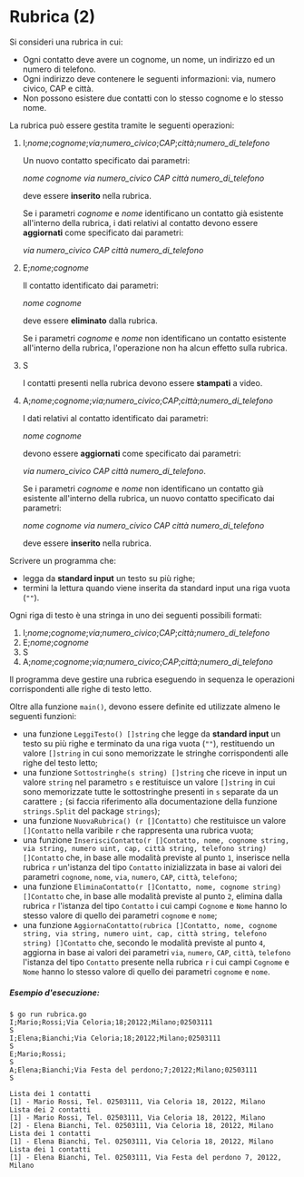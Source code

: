 # Rubrica (2)

Si consideri una rubrica in cui:
* Ogni contatto deve avere un cognome, un nome, un indirizzo ed un numero di telefono.
* Ogni indirizzo deve contenere le seguenti informazioni: via, numero civico, CAP e città.
* Non possono esistere due contatti con lo stesso cognome e lo stesso nome.

La rubrica può essere gestita tramite le seguenti operazioni: 

1. I;*nome*;*cognome*;*via*;*numero_civico*;*CAP*;*città*;*numero_di_telefono*

   Un nuovo contatto specificato dai parametri: 

   *nome* *cognome* *via* *numero_civico* *CAP* *città* *numero_di_telefono*

   deve essere **inserito** nella rubrica.

   Se i parametri *cognome* e *nome* identificano un contatto già esistente all'interno della rubrica,  i dati relativi al contatto devono essere **aggiornati** come specificato dai parametri:
 
   *via* *numero_civico* *CAP* *città* *numero_di_telefono*

2. E;*nome*;*cognome*

   Il contatto identificato dai parametri: 

   *nome* *cognome*

   deve essere **eliminato** dalla rubrica.

   Se i parametri *cognome* e *nome* non identificano un contatto esistente all'interno della rubrica, l'operazione non ha alcun effetto sulla rubrica.

3. S

   I contatti presenti nella rubrica devono essere **stampati** a video.

4. A;*nome*;*cognome*;*via*;*numero_civico*;*CAP*;*città*;*numero_di_telefono*

   I dati relativi al contatto identificato dai parametri: 

   *nome* *cognome*

   devono essere **aggiornati** come specificato dai parametri:

   *via* *numero_civico* *CAP* *città* *numero_di_telefono*.

   Se i parametri *cognome* e *nome* non identificano un contatto già esistente all'interno della rubrica, un nuovo contatto specificato dai parametri: 
 
   *nome* *cognome* *via* *numero_civico* *CAP* *città* *numero_di_telefono*

   deve essere **inserito** nella rubrica. 

Scrivere un programma che:
* legga da **standard input** un testo su più righe;
* termini la lettura quando viene inserita da standard input una riga vuota (`""`).

Ogni riga di testo è una stringa in uno dei seguenti possibili formati:

1. I;*nome*;*cognome*;*via*;*numero_civico*;*CAP*;*città*;*numero_di_telefono*
2. E;*nome*;*cognome*
3. S
4. A;*nome*;*cognome*;*via*;*numero_civico*;*CAP*;*città*;*numero_di_telefono*

Il programma deve gestire una rubrica eseguendo in sequenza le operazioni corrispondenti alle righe di testo letto.

Oltre alla funzione `main()`, devono essere definite ed utilizzate almeno le seguenti funzioni:

* una funzione `LeggiTesto() []string` che legge da **standard input** un testo su più righe e terminato da una riga vuota (`""`), restituendo un valore `[]string` in cui sono memorizzate le stringhe corrispondenti alle righe del testo letto;
* una funzione `Sottostringhe(s string) []string` che riceve in input un valore `string` nel parametro `s` e restituisce un valore `[]string` in cui sono memorizzate tutte le sottostringhe presenti in `s` separate da un carattere `;` (si faccia riferimento alla documentazione della funzione `strings.Split` del package `strings`);
* una funzione `NuovaRubrica() (r []Contatto)` che restituisce un valore `[]Contatto` nella varibile `r` che rappresenta una rubrica vuota; 
* una funzione `InserisciContatto(r []Contatto, nome, cognome string, via string, numero uint, cap, città string, telefono string) []Contatto` che, in base alle modalità previste al punto `1`, inserisce nella rubrica `r` un'istanza del tipo `Contatto` inizializzata in base ai valori dei parametri `cognome`, `nome`, `via`, `numero`, `CAP`, `città`, `telefono`;
* una funzione `EliminaContatto(r []Contatto, nome, cognome string) []Contatto` che, in base alle modalità previste al punto `2`, elimina dalla rubrica `r` l'istanza del tipo `Contatto` i cui campi `Cognome` e `Nome` hanno lo stesso valore di quello dei parametri `cognome` e `nome`;
* una funzione `AggiornaContatto(rubrica []Contatto, nome, cognome string, via string, numero uint, cap, città string, telefono string) []Contatto` che, secondo le modalità previste al punto `4`, aggiorna in base ai valori dei parametri `via`, `numero`, `CAP`, `città`, `telefono` l'istanza del tipo `Contatto` presente nella rubrica `r` i cui campi `Cognome` e `Nome` hanno lo stesso valore di quello dei parametri `cognome` e `nome`.

##### Esempio d'esecuzione:
```text
$ go run rubrica.go
I;Mario;Rossi;Via Celoria;18;20122;Milano;02503111
S
I;Elena;Bianchi;Via Celoria;18;20122;Milano;02503111
S
E;Mario;Rossi;
S
A;Elena;Bianchi;Via Festa del perdono;7;20122;Milano;02503111
S

Lista dei 1 contatti
[1] - Mario Rossi, Tel. 02503111, Via Celoria 18, 20122, Milano
Lista dei 2 contatti
[1] - Mario Rossi, Tel. 02503111, Via Celoria 18, 20122, Milano
[2] - Elena Bianchi, Tel. 02503111, Via Celoria 18, 20122, Milano
Lista dei 1 contatti
[1] - Elena Bianchi, Tel. 02503111, Via Celoria 18, 20122, Milano
Lista dei 1 contatti
[1] - Elena Bianchi, Tel. 02503111, Via Festa del perdono 7, 20122, Milano
```
